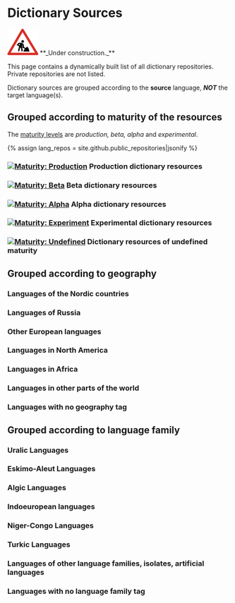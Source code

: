 # Dictionary Sources

<img src="../images/under-construction-symbol-icon.svg" alt="Under construction icon" height="60">
**_Under construction._**

This page contains a dynamically built list of all dictionary repositories. Private repositories are not listed.

Dictionary sources are grouped according to the **source** language, **_NOT_** the target language(s).

## Grouped according to maturity of the resources

The [maturity levels](../MaturityClassification.md) are _production, beta, alpha_ and _experimental_.

{% assign lang_repos = site.github.public_repositories|jsonify %}

### [![Maturity: Production](https://img.shields.io/badge/Maturity-Production-brightgreen.svg)](../MaturityClassification.html) Production dictionary resources

<div id="prod_languges" ></div>

### [![Maturity: Beta](https://img.shields.io/badge/Maturity-Beta-yellow.svg)](../MaturityClassification.html) Beta dictionary resources

<div id="beta_languges" ></div>

### [![Maturity: Alpha](https://img.shields.io/badge/Maturity-Alpha-red.svg)](../MaturityClassification.html) Alpha dictionary resources

<div id="alpha_languges" ></div>

### [![Maturity: Experiment](https://img.shields.io/badge/Maturity-Experiment-black.svg)](../MaturityClassification.html) Experimental dictionary resources

<div id="exper_languges" ></div>

### [![Maturity: Undefined](https://img.shields.io/badge/Maturity-Undefined-lightgrey.svg)](../MaturityClassification.html) Dictionary resources of undefined maturity

<div id="undef_languges" class="twocolumn" ></div>

## Grouped according to geography

### Languages of the Nordic countries

<div id="geo_nordic" class="twocolumn" ></div>

### Languages of Russia

<div id="geo_russia" class="twocolumn" ></div>

### Other European languages

<div id="geo_europe" class="twocolumn" ></div>

### Languages in North America

<div id="geo_northamerica" class="twocolumn" ></div>

### Languages in Africa

<div id="geo_africa" class="twocolumn" ></div>

### Languages in other parts of the world

<div id="geo_other" class="twocolumn" ></div>

### Languages with no geography tag

<div id="geo_undef" class="twocolumn" ></div>

## Grouped according to language family

### Uralic Languages

<div id="fam_uralic" class="twocolumn" ></div>

### Eskimo-Aleut Languages

<div id="fam_eskimo_aleut" class="twocolumn" ></div>

### Algic Languages

<div id="fam_algic" class="twocolumn" ></div>

### Indoeuropean languages

<div id="fam_indoeuropean" class="twocolumn" ></div>

### Niger-Congo Languages

<div id="fam_nigercongo" class="twocolumn" ></div>

### Turkic Languages

<div id="fam_turkic" class="twocolumn" ></div>

### Languages of other language families, isolates, artificial languages

<div id="fam_other" class="twocolumn" ></div>

### Languages with no language family tag

<div id="fam_undef" class="twocolumn" ></div>

<!-- Scripts to fill the divs above with data: -->

<!-- Scripts for maturity classes: -->
<script src="/assets/js/langtable.js"></script>
<script>
const domProdLangs = document.querySelector('#prod_languges');
domProdLangs.appendChild(addDictRepoTable({{lang_repos}}, 'dict-', ['maturity-prod']))
</script>

<script>
const domBetaLangs = document.querySelector('#beta_languges');
domBetaLangs.appendChild(addDictRepoTable({{lang_repos}}, 'dict-', ['maturity-beta']))
</script>

<script>
const domAlphaLangs = document.querySelector('#alpha_languges');
domAlphaLangs.appendChild(addDictRepoTable({{lang_repos}}, 'dict-', ['maturity-alpha']))
</script>

<script>
const domExperLangs = document.querySelector('#exper_languges');
domExperLangs.appendChild(addDictRepoTable({{lang_repos}}, 'dict-', ['maturity-exper']))
</script>

<script>
const domUndefLangs = document.querySelector('#undef_languges');
domUndefLangs.appendChild(addNegUnorderedDictList({{lang_repos}}, 'dict-', ['maturity-exper', 'maturity-beta', 'maturity-alpha', 'maturity-prod']))
</script>

<!-- Scripts for Geographic areas: -->
<script>
const domNordLangs = document.querySelector('#geo_nordic');
domNordLangs.appendChild(addUnorderedDictList({{lang_repos}}, 'dict-', ['geo-nordic']))
</script>

<script>
const domEuroLangs = document.querySelector('#geo_europe');
domEuroLangs.appendChild(addUnorderedDictList({{lang_repos}}, 'dict-', ['geo-europe']))
</script>

<script>
const domRussLangs = document.querySelector('#geo_russia');
domRussLangs.appendChild(addUnorderedDictList({{lang_repos}}, 'dict-', ['geo-russia']))
</script>

<script>
const domNorALangs = document.querySelector('#geo_northamerica');
domNorALangs.appendChild(addUnorderedDictList({{lang_repos}}, 'dict-', ['geo-northamerica']))
</script>

<script>
const domAfricaLangs = document.querySelector('#geo_africa');
domAfricaLangs.appendChild(addUnorderedDictList({{lang_repos}}, 'dict-', ['geo-africa']))
</script>

<script>
const domOthrLangs = document.querySelector('#geo_other');
domOthrLangs.appendChild(addNegUnorderedDictList({{lang_repos}}, 'dict-', ['geo-nordic', 'geo-europe', 'geo-russia', 'geo-northamerica', 'geo-africa']))
</script>

<script>
const domUndefLangs = document.querySelector('#geo_undef');
domUndefLangs.appendChild(addNegUnorderedDictList({{lang_repos}}, 'dict-', ['geo-]))
</script>

<!-- Scripts for language families: -->
<script>
const domUralicLangs = document.querySelector('#fam_uralic');
domUralicLangs.appendChild(addUnorderedDictList({{lang_repos}}, 'dict-', ['langfam-uralic']))
</script>

<script>
const domIndEurLangs = document.querySelector('#fam_indoeuropean');
domIndEurLangs.appendChild(addUnorderedDictList({{lang_repos}}, 'dict-', ['langfam-indoeuropean']))
</script>

<script>
const domAlgicLangs = document.querySelector('#fam_algic');
domAlgicLangs.appendChild(addUnorderedDictList({{lang_repos}}, 'dict-', ['langfam-algic']))
</script>

<script>
const domEskAleutLangs = document.querySelector('#fam_eskimo_aleut');
domEskAleutLangs.appendChild(addUnorderedDictList({{lang_repos}}, 'dict-', ['langfam-eskimo-aleut']))
</script>

<script>
const domTurkicLangs = document.querySelector('#fam_turkic');
domTurkicLangs.appendChild(addUnorderedDictList({{lang_repos}}, 'dict-', ['langfam-turkic']))
</script>

<script>
const domNigerCongoLangs = document.querySelector('#fam_nigercongo');
domNigerCongoLangs.appendChild(addUnorderedDictList({{lang_repos}}, 'dict-', ['langfam-niger-congo']))
</script>

<script>
const domOthrFamLangs = document.querySelector('#fam_other');
domOthrFamLangs.appendChild(addNegUnorderedDictList({{lang_repos}}, 'dict-', ['langfam-uralic', 'langfam-indoeuropean', 'langfam-algic', 'langfam-eskimo-aleut', 'langfam-turkic', 'langfam-niger-congo']))
</script>

<script>
const domUndefFamLangs = document.querySelector('#fam_undef');
domUndefFamLangs.appendChild(addNegUnorderedDictList({{lang_repos}}, 'dict-', ['langfam-']))
</script>
